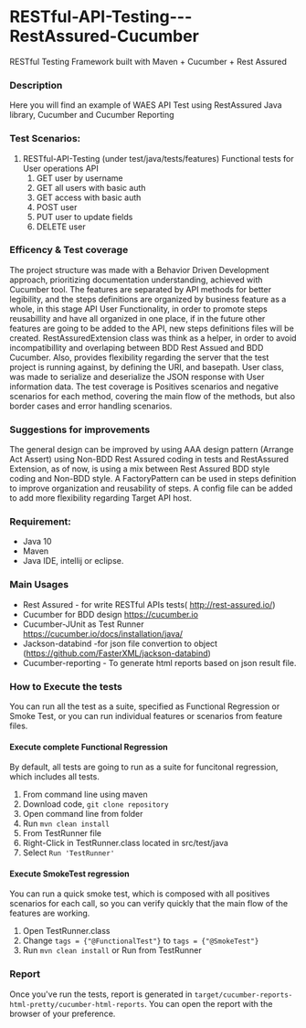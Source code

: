 # RESTful-API-Testing---RestAssured-Cucumber
RESTful Testing Framework built with Maven + Cucumber + Rest Assured

### Description
Here you will find an example of WAES API Test using RestAssured Java library, Cucumber and Cucumber Reporting

### Test Scenarios: 

1. RESTful-API-Testing
(under test/java/tests/features)
 Functional tests for User operations API
    1. GET user by username
    2. GET all users with basic auth
    3. GET access with basic auth
    4. POST user
    5. PUT user to update fields
    6. DELETE user
### Efficency & Test coverage
The project structure was made with a Behavior Driven Development approach, prioritizing documentation understanding, achieved with Cucumber tool. The features are separated by API methods for better legibility, and the steps definitions are organized by business feature as a whole, in this stage API User Functionality, in order to promote steps reusabillity and have all organized in one place, if in the future other features are going to be added to the API, new steps definitions files will be created.
RestAssuredExtension class was think as a helper, in order to avoid incompatibillity and overlaping between BDD Rest Assued and BDD Cucumber. Also, provides flexibility regarding the server that the test project is running against, by defining the URI, and basepath. 
User class, was made to serialize and deserialize the JSON response with User information data.
The test coverage is Positives scenarios and negative scenarios for each method, covering the main flow of the methods, but also border cases and error handling scenarios.

### Suggestions for improvements
The general design can be improved by using AAA design pattern (Arrange Act Assert) using Non-BDD Rest Assured coding in tests and RestAssured Extension, as of now, is using a mix between Rest Assured BDD style coding and Non-BDD style. A FactoryPattern can be used in steps definition to improve organization and reusability of steps.
A config file can be added to add more flexibility regarding Target API host.

### Requirement:
- Java 10
- Maven
- Java IDE, intellij or eclipse.

### Main Usages
- Rest Assured - for write RESTful APIs tests( http://rest-assured.io/)
- Cucumber for BDD design https://cucumber.io
- Cucumber-JUnit as Test Runner https://cucumber.io/docs/installation/java/
- Jackson-databind  -for json file convertion to object (https://github.com/FasterXML/jackson-databind)
- Cucumber-reporting - To generate html reports based on json result file.

### How to Execute the tests
You can run all the test as a suite, specified as Functional Regression or Smoke Test, or you can run individual features or scenarios from feature files.
#### Execute complete Functional Regression
By default, all tests are going to run as a suite for funcitonal regression, which includes all tests.
1. From command line using maven
 1. Download code, `git clone repository`
 2. Open command line from folder
 3. Run `mvn clean install`
2. From TestRunner file
 1. Right-Click in TestRunner.class located in src/test/java
 2. Select `Run 'TestRunner'`
 
 #### Execute SmokeTest regression
 You can run a quick smoke test, which is composed with all positives scenarios for each call, so you can verify quickly that the main flow of the features are working.
 1. Open TestRunner.class
 2. Change `tags = {"@FunctionalTest"}` to `tags = {"@SmokeTest"}`
 3. Run `mvn clean install` or Run from TestRunner

### Report
Once you've run the tests, report is generated in `target/cucumber-reports-html-pretty/cucumber-html-reports`. You can open the report with the browser of your preference.
